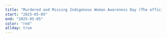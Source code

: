 ```yaml
---
title: "Murdered and Missing Indigenous Woman Awareness Day (The official day of observance is May 5.) Tuesday, May 6, 2025 – blue – in recognition of San Francisco’s Annual Small Business Week - red"
start: "2025-05-05"
end: "2025-05-05"
color: "red"
allday: true
---
```


